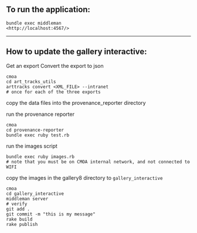 ## To run the application:

    bundle exec middleman
    <http://localhost:4567/>

---

## How to update the gallery interactive:

Get an export
Convert the export to json

```
cmoa
cd art_tracks_utils
arttracks convert <XML_FILE> --intranet
# once for each of the three exports
```

copy the data files into the provenance_reporter directory


run the provenance reporter

```
cmoa
cd provenance-reporter
bundle exec ruby test.rb

```

run the images script

```
bundle exec ruby images.rb
# note that you must be on CMOA internal network, and not connected to WIFI
```

copy the images in the gallery8 directory to `gallery_interactive`

```
cmoa
cd gallery_interactive
middleman server
# verify
git add .
git commit -m "this is my message"
rake build
rake publish
